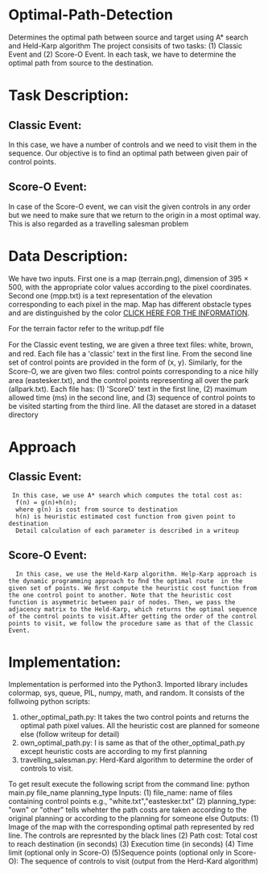 # Optimal-Path-Detection
Determines the optimal path between source and target using A* search and Held-Karp algorithm
The project consisits of two tasks: (1) Classic Event and (2) Score-O Event. In each task, we have to determine the optimal path from source to the destination. 
# Task Description:
## Classic Event:
   In this case, we have a number of controls and we need to visit them in the sequence. Our objective is to find an optimal path between given pair of control points.
   
## Score-O Event:
In case of the Score-O event, we can visit the given controls in any order but we need to make sure that we return to the origin in a most optimal way. This is also regarded as a travelling salesman problem

# Data Description:
We have two inputs. First one is a map (terrain.png), dimension of 395 × 500, with the appropriate color values according to the pixel coordinates. Second one (mpp.txt) is a text representation of the elevation corresponding to each pixel in the map.
Map has different obstacle types and are distinguished by the color [CLICK HERE FOR THE INFORMATION](https://www.cs.rit.edu/~zjb/courses/630-2181/lab1/index.html).

For the terrain factor refer to the writup.pdf file

For the Classic event testing, we are given a three text ﬁles: white, brown, and red. Each file has a 'classic' text in the first line. From the second line set of control points are provided in the form of (x, y).
Similarly, for the Score-O, we are given two ﬁles: control points corresponding to a nice hilly area (eastesker.txt), and the control points representing all over the park (allpark.txt). Each file has: (1) 'ScoreO' text in the first line, (2) maximum allowed time (ms) in the second line, and (3) sequence of control points to be visited starting from the third line.
All the dataset are stored in a dataset directory

# Approach
  ## Classic Event: 
     In this case, we use A* search which computes the total cost as:
      f(n) = g(n)+h(n); 
      where g(n) is cost from source to destination 
      h(n) is heuristic estimated cost function from given point to destination
      Detail calculation of each parameter is described in a writeup 
   ## Score-O Event:
      In this case, we use the Held-Karp algorithm. Help-Karp approach is the dynamic programming approach to ﬁnd the optimal route  in the given set of points. We ﬁrst compute the heuristic cost function from the one control point to another. Note that the heuristic cost function is asymmetric between pair of nodes. Then, we pass the adjacency matrix to the Held-Karp, which returns the optimal sequence of the control points to visit.After getting the order of the control points to visit, we follow the procedure same as that of the Classic Event.
      
# Implementation:
 Implementation is performed into the Python3. Imported library includes colormap, sys, queue, PIL, numpy, math, and random.
 It consists of the follwoing python scripts:
  1. other_optimal_path.py:
     It takes the two control points and returns the optimal path pixel values. All the heuristic cost are planned for            someone else (follow writeup for detail)
  2. own_optimal_path.py:
     I is same as that of the other_optimal_path.py except heuristic costs are according to my first planning
  3. travelling_salesman.py:
      Herd-Kard algorithm to determine the order of controls to visit.
 
      
  To get result execute the following script from the command line:
    python main.py file_name planning_type
    Inputs:
      (1) file_name: name of files containing control points e.g., "white.txt","eastesker.txt"
      (2) planning_type: "own" or "other" tells whehter the path costs are taken according to the original planning or                                 according to the planning for someone else
     Outputs:
     (1) Image of the map with the corresponding optimal path represented by red line. The controls are represnted by the            black lines
     (2) Path cost: Total cost to reach destination (in seconds)
     (3) Execution time (in seconds)
     (4) Time limit (optional only in Score-O)
     (5)Sequence points (optional only in Score-O): The sequence of controls to visit (output from the Herd-Kard algorithm)
    
 





 
